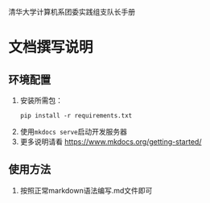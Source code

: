 清华大学计算机系团委实践组支队长手册

# 文档撰写说明
## 环境配置
1. 安装所需包：  
    ```
    pip install -r requirements.txt
    ```
2. 使用`mkdocs serve`启动开发服务器
3. 更多说明请看 https://www.mkdocs.org/getting-started/

## 使用方法
1. 按照正常markdown语法编写.md文件即可

